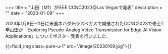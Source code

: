 +++
title = "山田（M1）がIEEE CCNC2023@Las Vegasで発表"
description = ""
date = "2023-01-09"
+++

2023年1月8日~11日に米国ネバダ州ラスベガスで開催されたCCNC2023で修士1年山田が「Exploring Pseudo-Analog Video Transmission for Edge-AI Vision Applications」についてポスター発表を行いました．



{{<fluid_img class=pure-u-1" src="/image/20230109.jpg">}}


